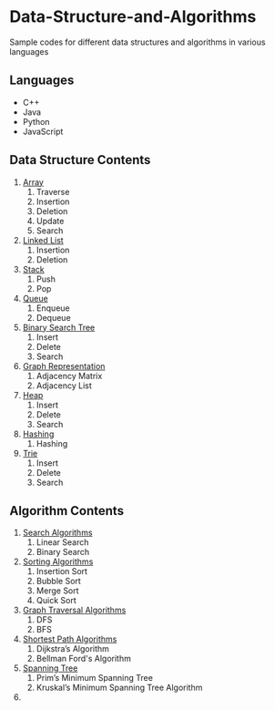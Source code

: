 # Data-Structure-and-Algorithms
Sample codes for different data structures and algorithms in various languages


## Languages

* C++
* Java
* Python
* JavaScript


## Data Structure Contents

1.  [Array](https://github.com/sultanul-ovi/Data-Structure-and-Algorithms/tree/master/Data%20Structure/Array)
    1. Traverse
    2. Insertion
    3. Deletion
    4. Update
    5. Search
2.  [Linked List](https://github.com/sultanul-ovi/Data-Structure-and-Algorithms/tree/master/Data%20Structure/Linked_List)
    1. Insertion
    2. Deletion
3.  [Stack](https://github.com/sultanul-ovi/Data-Structure-and-Algorithms/tree/master/Data%20Structure/Stack)
    1. Push
    2. Pop
4.  [Queue](https://github.com/sultanul-ovi/Data-Structure-and-Algorithms/tree/master/Data%20Structure/Queue)
    1. Enqueue
    2. Dequeue
5.  [Binary Search Tree](https://github.com/sultanul-ovi/Data-Structure-and-Algorithms/tree/master/Data%20Structure/Binary_Search_Tree)
    1. Insert
    2. Delete
    3. Search
6.  [Graph Representation](https://github.com/sultanul-ovi/Data-Structure-and-Algorithms/tree/master/Data%20Structure/Graph_Representation)
    1. Adjacency Matrix
    2. Adjacency List
7.  [Heap](https://github.com/sultanul-ovi/Data-Structure-and-Algorithms/tree/master/Data%20Structure/Heap)
    1. Insert
    2. Delete
    3. Search
8.  [Hashing](https://github.com/sultanul-ovi/Data-Structure-and-Algorithms/tree/master/Data%20Structure/Hashing)
    1. Hashing
9.  [Trie](https://github.com/sultanul-ovi/Data-Structure-and-Algorithms/tree/master/Data%20Structure/Trie)
    1. Insert
    2. Delete
    3. Search



## Algorithm Contents

1. [Search Algorithms](https://github.com/sultanul-ovi/Data-Structure-and-Algorithms/tree/master/Algorithms/Search%20Algorithms)
    1. Linear Search
    2. Binary Search
2.  [Sorting Algorithms](https://github.com/sultanul-ovi/Data-Structure-and-Algorithms/tree/master/Algorithms/Sorting%20Algorithms)
    1. Insertion Sort
    2. Bubble Sort
    3. Merge Sort
    4. Quick Sort
3.  [Graph Traversal Algorithms](https://github.com/sultanul-ovi/Data-Structure-and-Algorithms/tree/master/Algorithms/Graph%20Traversal%20Algorithms)
    1.  DFS
    2.  BFS
4.  [Shortest Path Algorithms](https://github.com/sultanul-ovi/Data-Structure-and-Algorithms/tree/master/Algorithms/Shortest%20Path%20Algorithms)
    1.  Dijkstra’s Algorithm
    2.  Bellman Ford's Algorithm
5.  [Spanning Tree](https://github.com/sultanul-ovi/Data-Structure-and-Algorithms/tree/master/Algorithms/Spanning%20Tree%20Algorithms)
    1.  Prim’s Minimum Spanning Tree
    2.  Kruskal’s Minimum Spanning Tree Algorithm
6.  










